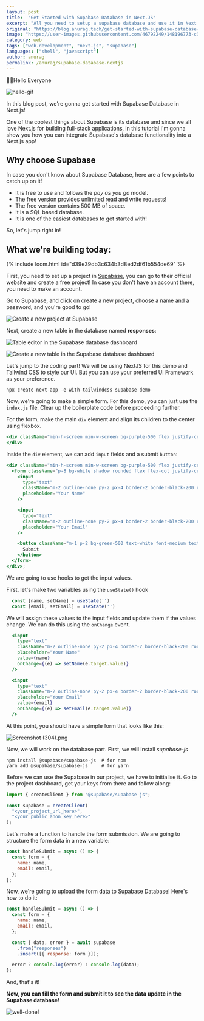 ```yaml
---
layout: post
title:  "Get Started with Supabase Database in Next.JS"
excerpt: "All you need to setup a supabase database and use it in Next.JS!"
original: "https://blog.anurag.tech/get-started-with-supabase-database-in-nextjs"
image: "https://user-images.githubusercontent.com/46792249/148196773-c30b7519-481d-445c-b778-cfb413ce32bf.png"
category: web
tags: ["web-development", "next-js", "supabase"]
languages: ["shell", "javascript"]
author: anurag
permalink: /anurag/supabase-database-nextjs
---
```



🙋‍♂️Hello Everyone

![hello-gif](https://media.giphy.com/media/Nx0rz3jtxtEre/giphy.gif)

In this blog post, we're gonna get started with Supabase Database in Next.js!

One of the coolest things about Supabase is its database and since we all love Next.js for building full-stack applications, in this tutorial I'm gonna show you how you can integrate Supabase's database functionality into a Next.js app!

## Why choose Supabase

In case you don't know about Supabase Database, here are a few points to catch up on it!

- It is free to use and follows the *pay as you go* model.
- The free version provides unlimited read and write requests!
- The free version contains 500 MB of space.
- It is a SQL based database.
- It is one of the easiest databases to get started with!

So, let's jump right in!

## What we're building today:

{% include loom.html id="d39e39db3c634b3d8ed2df61b554de69" %}

First, you need to set up a project in [Supabase](https://supabase.io/), you can go to their official website and create a free project! In case you don't have an account there, you need to make an account.

Go to Supabase, and click on create a new project, choose a name and a password, and you're good to go!

![Create a new project at Supabase](https://cdn.hashnode.com/res/hashnode/image/upload/v1638968211764/oCcXRuJLU.png)

Next, create a new table in the database named **responses**:

![Table editor in the Supabase database dashboard](https://cdn.hashnode.com/res/hashnode/image/upload/v1638970345348/cit4t6yG2.png)

![Create a new table in the Supabase database dashboard](https://cdn.hashnode.com/res/hashnode/image/upload/v1638970419288/_mdgg2ZU6.png)

Let's jump to the coding part! We will be using NextJS for this demo and Tailwind CSS to style our UI. But you can use your preferred UI Framework as your preference.

```shell
npx create-next-app -e with-tailwindcss supabase-demo
``` 

Now, we're going to make a simple form. For this demo, you can just use the `index.js` file. Clear up the boilerplate code before proceeding further.

For the form, make the main `div` element and align its children to the center using flexbox.

```jsx
<div className="min-h-screen min-w-screen bg-purple-500 flex justify-center items-center">
</div>
``` 

Inside the `div` element, we can add `input` fields and a submit `button`:


```jsx
<div className="min-h-screen min-w-screen bg-purple-500 flex justify-center items-center">
  <form className="p-8 bg-white shadow rounded flex flex-col justify-center items-center">
    <input
      type="text"
      className="m-2 outline-none py-2 px-4 border-2 border-black-200 rounded focus:border-blue-400 text-black-300 text-xl"
      placeholder="Your Name"
    />

    <input
      type="text"
      className="m-2 outline-none py-2 px-4 border-2 border-black-200 rounded focus:border-blue-400 text-black-300 text-xl"
      placeholder="Your Email"
    />

    <button className="m-1 p-2 bg-green-500 text-white font-medium text-xl grid place-items-center rounded">
      Submit
    </button>
  </form>
</div>;
``` 

We are going to use hooks to get the input values.

First, let's make two variables using the `useState()` hook

```jsx
  const [name, setName] = useState('')
  const [email, setEmail] = useState('')
``` 

We will assign these values to the input fields and update them if the values change. We can do this using the `onChange` event.

```jsx
  <input
    type="text"
    className="m-2 outline-none py-2 px-4 border-2 border-black-200 rounded focus:border-blue-400 text-black-300 text-xl"
    placeholder="Your Name"
    value={name}
    onChange={(e) => setName(e.target.value)}
  />

  <input
    type="text"
    className="m-2 outline-none py-2 px-4 border-2 border-black-200 rounded focus:border-blue-400 text-black-300 text-xl"
    placeholder="Your Email"
    value={email}
    onChange={(e) => setEmail(e.target.value)}
  />
``` 

At this point, you should have a simple form that looks like this:

![Screenshot (304).png](https://cdn.hashnode.com/res/hashnode/image/upload/v1639054552792/fcufKw4gE.png)

Now, we will work on the database part. First, we will install *supabase-js* 

```shell
npm install @supabase/supabase-js  # for npm
yarn add @supabase/supabase-js     # for yarn
``` 

Before we can use the Supabase in our project, we have to initialise it. Go to the project dashboard, get your keys from there and follow along:

```jsx
import { createClient } from "@supabase/supabase-js";

const supabase = createClient(
  "<your_project_url_here>",
  "<your_public_anon_key_here>"
);

``` 

Let's make a function to handle the form submission. We are going to structure the form data in a new variable:

```jsx
const handleSubmit = async () => {
  const form = {
    name: name,
    email: email,
  };
};

``` 

Now, we're going to upload the form data to Supabase Database! Here's how to do it:

```jsx
const handleSubmit = async () => {
  const form = {
    name: name,
    email: email,
  };

  const { data, error } = await supabase
    .from("responses")
    .insert([{ response: form }]);

  error ? console.log(error) : console.log(data);
};

``` 

And, that's it!

**Now, you can fill the form and submit it to see the data update in the Supabase database!**

![well-done!](https://media.giphy.com/media/11F0d3IVhQbreE/giphy.gif)
